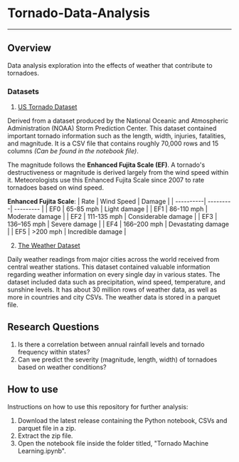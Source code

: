 # Tornado-Data-Analysis
---
## Overview
Data analysis exploration into the effects of weather that contribute to tornadoes.

### Datasets
1. [US Tornado Dataset](https://www.kaggle.com/datasets/danbraswell/us-tornado-dataset-1950-2021?resource=download">https://www.kaggle.com/datasets/danbraswell/us-tornado-dataset-1950-2021)

Derived from a dataset produced by the National Oceanic and Atmospheric Administration (NOAA) Storm Prediction Center. This dataset contained important tornado information such as the length, width, injuries, fatalities, and magnitude. It is a CSV file that contains roughly 70,000 rows and 15 columns *(Can be found in the notebook file)*. 

The magnitude follows the **Enhanced Fujita Scale (EF)**. A tornado's destructiveness or magnitude is derived largely from the wind speed within it. Meteorologists use this Enhanced Fujita Scale since 2007 to rate tornadoes based on wind speed.

**Enhanced Fujita Scale**:
| Rate | Wind Speed | Damage |
| ----------| ---------| --------- |
| EF0 | 65-85 mph | Light damage |
| EF1 | 86-110 mph |  Moderate damage |
| EF2 | 111-135 mph | Considerable damage |
| EF3 | 136–165 mph | Severe damage |
| EF4 | 166–200 mph | Devastating damage |
| EF5 | >200 mph | Incredible damage |

2. [The Weather Dataset](https://www.kaggle.com/datasets/guillemservera/global-daily-climate-data/data?select=cities.csv)
   
Daily weather readings from major cities across the world received from central weather stations. This dataset contained valuable information regarding weather information on every single day in various states. The dataset included data such as precipitation, wind speed, temperature, and sunshine levels. It has about 30 million rows of weather data, as well as more in countries and city CSVs. The weather data is stored in a parquet file.

## Research Questions
1. Is there a correlation between annual rainfall levels and tornado frequency within states?
2. Can we predict the severity (magnitude, length, width) of tornadoes based on weather conditions?

## How to use
Instructions on how to use this repository for further analysis:

1. Download the latest release containing the Python notebook, CSVs and parquet file in a zip.
2. Extract the zip file. 
3. Open the notebook file inside the folder titled, "Tornado Machine Learning.ipynb".
